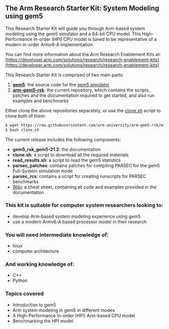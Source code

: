 ## The Arm Research Starter Kit: System Modeling using gem5

This Research Starter Kit will guide you through Arm-based system modeling using the gem5 simulator and a 64-bit CPU model. This High-Performance In-order (HPI) CPU model is tuned to be representative of a modern in-order Armv8-A implementation.

You can find more information about the Arm Research Enablement Kits at: [https://developer.arm.com/solutions/research/research-enablement-kits](https://developer.arm.com/solutions/research/research-enablement-kits)

This Research Starter Kit is comprised of two main parts:

1. **[gem5](https://gem5.googlesource.com/public/gem5)**: the source code for the [gem5 simulator](https://www.gem5.org/) 
2. **[arm-gem5-rsk](https://github.com/arm-university/arm-gem5-rsk.git)**: the current repository, which contains the scripts, patches and the documentation required to get started, and also run examples and benchmarks 

Either clone the above repositories separately, or use the [clone.sh](https://raw.githubusercontent.com/arm-university/arm-gem5-rsk/master/clone.sh) script to clone both of them:
```bash
$ wget https://raw.githubusercontent.com/arm-university/arm-gem5-rsk/master/clone.sh
$ bash clone.sh
```

The current release includes the following components:
* **gem5_rsk_gem5-21.2**: the documentation
* **clone.sh**: a script to download all the required materials
* **read_results.sh**: a script to read the gem5 statistics
* **parsec_patches**: contains patches for compiling PARSEC for the gem5 Full-System simulation mode
* **parsec_rcs**: contains a script for creating runscripts for PARSEC benchmarks
* [Wiki](https://github.com/arm-university/arm-gem5-rsk/wiki): a cheat sheet, containing all code and examples provided in the documentation

### This kit is suitable for computer system researchers looking to:
- develop Arm-based system modeling experience using gem5
- use a modern Armv8-A based processor model in their research

### You will need intermediate knowledge of:
- linux
- computer architecture

### And working knowledge of:
- C++
- Python

### Topics covered
- Introduction to gem5
- Arm system modeling in gem5 in different modes
- A High-Performance In-order (HPI) Arm-based CPU model
- Benchmarking the HPI model
